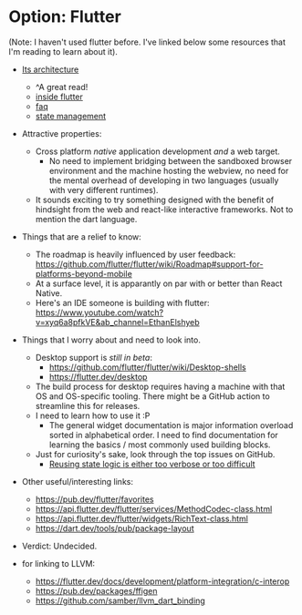 # Option: Flutter

(Note: I haven't used flutter before. I've linked below some resources that I'm reading to learn about it).

- [Its architecture](https://flutter.dev/docs/resources/architectural-overview)
  - ^A great read!
  - [inside flutter](https://flutter.dev/docs/resources/inside-flutter#linear-reconciliation)
  - [faq](https://flutter.dev/docs/resources/faq)
  - [state management](https://flutter.dev/docs/development/data-and-backend/state-mgmt/simple)
- Attractive properties:
  - Cross platform _native_ application development _and_ a web target.
    - No need to implement bridging between the sandboxed browser environment and the machine hosting the webview, no need for the mental overhead of developing in two languages (usually with very different runtimes).
  - It sounds exciting to try something designed with the benefit of hindsight from the web and react-like interactive frameworks. Not to mention the dart language.
- Things that are a relief to know:
  - The roadmap is heavily influenced by user feedback: https://github.com/flutter/flutter/wiki/Roadmap#support-for-platforms-beyond-mobile
  - At a surface level, it is apparantly on par with or better than React Native.
  - Here's an IDE someone is building with flutter: https://www.youtube.com/watch?v=xyq6a8pfkVE&ab_channel=EthanElshyeb
- Things that I worry about and need to look into.
  - Desktop support is _still in beta_:
    - https://github.com/flutter/flutter/wiki/Desktop-shells
    - https://flutter.dev/desktop
  - The build process for desktop requires having a machine with that OS and OS-specific tooling. There might be a GitHub action to streamline this for releases.
  - I need to learn how to use it :P
    - The general widget documentation is major information overload sorted in alphabetical order. I need to find documentation for learning the basics / most commonly used building blocks.
  - Just for curiosity's sake, look through the top issues on GitHub.
    - [Reusing state logic is either too verbose or too difficult](https://github.com/flutter/flutter/issues/51752)
- Other useful/interesting links:
  - https://pub.dev/flutter/favorites
  - https://api.flutter.dev/flutter/services/MethodCodec-class.html
  - https://api.flutter.dev/flutter/widgets/RichText-class.html
  - https://dart.dev/tools/pub/package-layout
- Verdict: Undecided.

- for linking to LLVM:
  - https://flutter.dev/docs/development/platform-integration/c-interop
  - https://pub.dev/packages/ffigen
  - https://github.com/samber/llvm_dart_binding
